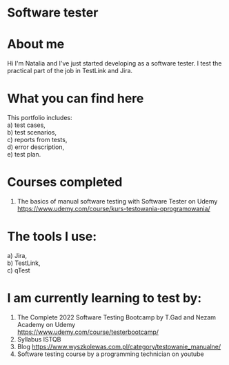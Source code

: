 # Software tester
 
# About me
Hi I'm Natalia and I've just started developing as a software tester. I test the practical part of the job in TestLink and Jira.
 
# What you can find here
This portfolio includes:<br />
a) test cases,<br />
b) test scenarios,<br />
c) reports from tests,<br />
d) error description,<br />
e) test plan.<br />

# Courses completed
1. The basics of manual software testing with Software Tester on Udemy <br /> https://www.udemy.com/course/kurs-testowania-oprogramowania/

# The tools I use:
a) Jira, <br />
b) TestLink, <br /> 
c) qTest

# I am currently learning to test by:
1. The Complete 2022 Software Testing Bootcamp by T.Gad and Nezam Academy on Udemy <br /> https://www.udemy.com/course/testerbootcamp/
2. Syllabus ISTQB
3. Blog https://www.wyszkolewas.com.pl/category/testowanie_manualne/
4. Software testing course by a programming technician on youtube 

